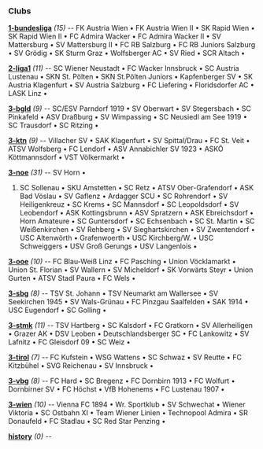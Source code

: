 

### Clubs


**[1-bundesliga](1-bundesliga.txt)** _(15)_ -- 
FK Austria Wien •
FK Austria Wien II •
SK Rapid Wien •
SK Rapid Wien II •
FC Admira Wacker •
FC Admira Wacker II •
SV Mattersburg •
SV Mattersburg II •
FC RB Salzburg •
FC RB Juniors Salzburg •
SV Grödig •
SK Sturm Graz •
Wolfsberger AC •
SV Ried •
SCR Altach •



**[2-liga1](2-liga1.txt)** _(11)_ -- 
SC Wiener Neustadt •
FC Wacker Innsbruck •
SC Austria Lustenau •
SKN St. Pölten •
SKN St.Pölten Juniors •
Kapfenberger SV •
SK Austria Klagenfurt •
SV Austria Salzburg •
FC Liefering •
Floridsdorfer AC •
LASK Linz •



**[3-bgld](3-bgld.txt)** _(9)_ -- 
SC/ESV Parndorf 1919 •
SV Oberwart •
SV Stegersbach •
SC Pinkafeld •
ASV Draßburg •
SV Wimpassing •
SC Neusiedl am See 1919 •
SC Trausdorf •
SC Ritzing •



**[3-ktn](3-ktn.txt)** _(9)_ -- 
Villacher SV •
SAK Klagenfurt •
SV Spittal/Drau •
FC St. Veit •
ATSV Wolfsberg •
FC Lendorf •
ASV Annabichler SV 1923 •
ASKÖ Köttmannsdorf •
VST Völkermarkt •



**[3-noe](3-noe.txt)** _(31)_ -- 
SV Horn •
1. SC Sollenau •
SKU Amstetten •
SC Retz •
ATSV Ober-Grafendorf •
ASK Bad Vöslau •
SV Gaflenz •
Ardagger SCU •
SC Rohrendorf •
SV Heiligenkreuz •
SC Krems •
SC Mannsdorf •
SC Leopoldsdorf •
SV Leobendorf •
ASK Kottingsbrunn •
ASV Spratzern •
ASK Ebreichsdorf •
Horn Amateure •
SC Guntersdorf •
SC Echsenbach •
SC St. Martin •
SC Weißenkirchen •
SV Rehberg •
SV Sieghartskirchen •
SV Zwentendorf •
USC Altenwörth •
Grafenwoerth •
USC Kirchberg/W. •
USC Schweiggers •
USV Groß Gerungs •
USV Langenlois •



**[3-ooe](3-ooe.txt)** _(10)_ -- 
FC Blau-Weiß Linz •
FC Pasching •
Union Vöcklamarkt •
Union St. Florian •
SV Wallern •
SV Micheldorf •
SK Vorwärts Steyr •
Union Gurten •
ATSV Stadl Paura •
FC Wels •



**[3-sbg](3-sbg.txt)** _(8)_ -- 
TSV St. Johann •
TSV Neumarkt am Wallersee •
SV Seekirchen 1945 •
SV Wals-Grünau •
FC Pinzgau Saalfelden •
SAK 1914 •
USC Eugendorf •
SC Golling •



**[3-stmk](3-stmk.txt)** _(11)_ -- 
TSV Hartberg •
SC Kalsdorf •
FC Gratkorn •
SV Allerheiligen •
Grazer AK •
DSV Leoben •
Deutschlandsberger SC •
FC Lankowitz •
SV Lafnitz •
FC Gleisdorf 09 •
SC Weiz •



**[3-tirol](3-tirol.txt)** _(7)_ -- 
FC Kufstein •
WSG Wattens •
SC Schwaz •
SV Reutte •
FC Kitzbühel •
SVG Reichenau •
SV Innsbruck •



**[3-vbg](3-vbg.txt)** _(8)_ -- 
FC Hard •
SC Bregenz •
FC Dornbirn 1913 •
FC Wolfurt •
Dornbirner SV •
FC Höchst •
VfB Hohenems •
FC Lustenau 1907 •



**[3-wien](3-wien.txt)** _(10)_ -- 
Vienna FC 1894 •
Wr. Sportklub •
SV Schwechat •
Wiener Viktoria •
SC Ostbahn XI •
Team Wiener Linien •
Technopool Admira •
SR Donaufeld •
FC Stadlau •
SC Red Star Penzing •



**[history](history.txt)** _(0)_ -- 




